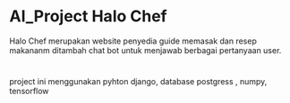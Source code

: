 # AI_Project Halo Chef

Halo Chef merupakan website penyedia guide memasak dan resep makananm ditambah chat bot untuk menjawab berbagai pertanyaan user.
#
project ini menggunakan pyhton django, database postgress , numpy, tensorflow
